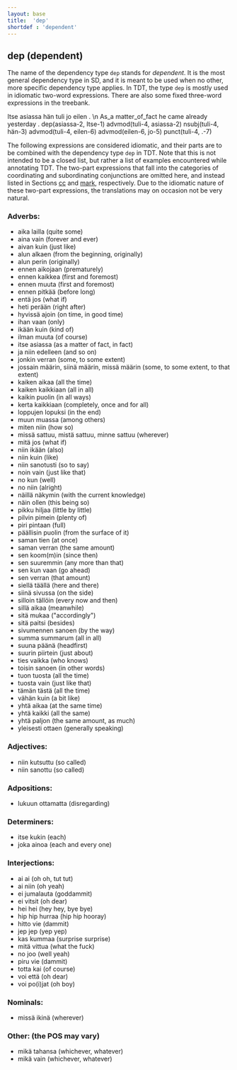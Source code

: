 ```yaml
---
layout: base
title:  'dep'
shortdef : 'dependent'
---
```


## dep (dependent) <a name="sec-dep"></a>

The name of the dependency type `dep` stands for *dependent*. It is the most general dependency type in SD, and it is meant to be used when no other, more specific dependency type applies. In TDT, the type `dep` is mostly used in idiomatic two-word expressions. There are also some fixed three-word expressions in the treebank.


<!-- fname:dep.pdf -->
<div class="sd-parse">
Itse asiassa hän tuli jo eilen . \n As_a matter_of_fact he came already yesterday .
dep(asiassa-2, Itse-1)
advmod(tuli-4, asiassa-2)
nsubj(tuli-4, hän-3)
advmod(tuli-4, eilen-6)
advmod(eilen-6, jo-5)
punct(tuli-4, .-7)
</div>


The following expressions are considered idiomatic, and their parts are to be combined with the dependency type `dep` in TDT. Note that this is not intended to be a closed list, but rather a list of examples encountered while annotating TDT. The two-part expressions that fall into the categories of coordinating and subordinating conjunctions are omitted here, and instead listed in Sections [cc](#sec-cc) and [mark](#sec-mark), respectively. Due to the idiomatic nature of these two-part expressions, the translations may on occasion not be very natural.

### Adverbs:


+ aika lailla (quite some)
+ aina vain (forever and ever)
+ aivan kuin (just like)
+ alun alkaen (from the beginning, originally)
+ alun perin (originally)
+ ennen aikojaan (prematurely)
+ ennen kaikkea (first and foremost)
+ ennen muuta (first and foremost)
+ ennen pitkää (before long)
+ entä jos (what if)
+ heti perään (right after)
+ hyvissä ajoin (on time, in good time)
+ ihan vaan (only)
+ ikään kuin (kind of)
+ ilman muuta (of course)
+ itse asiassa (as a matter of fact, in fact)
+ ja niin edelleen (and so on)
+ jonkin verran (some, to some extent)
+ jossain määrin, siinä määrin, missä määrin (some, to some extent, to that extent)
+ kaiken aikaa (all the time)
+ kaiken kaikkiaan (all in all)
+ kaikin puolin (in all ways)
+ kerta kaikkiaan (completely, once and for all)
+ loppujen lopuksi (in the end)
+ muun muassa (among others)
+ miten niin (how so)
+ missä sattuu, mistä sattuu, minne sattuu (wherever)
+ mitä jos (what if)
+ niin ikään (also)
+ niin kuin (like)
+ niin sanotusti (so to say)
+ noin vain (just like that)
+ no kun (well)
+ no niin (alright)
+ näillä näkymin (with the current knowledge)
+ näin ollen (this being so)
+ pikku hiljaa (little by little)
+ pilvin pimein (plenty of)
+ piri pintaan (full)
+ päällisin puolin (from the surface of it)
+ saman tien (at once)
+ saman verran (the same amount)
+ sen koom(m)in (since then)
+ sen suuremmin (any more than that)
+ sen kun vaan (go ahead)
+ sen verran (that amount)
+ siellä täällä (here and there)
+ siinä sivussa (on the side)
+ silloin tällöin (every now and then)
+ sillä aikaa (meanwhile)
+ sitä mukaa ("accordingly")
+ sitä paitsi (besides)
+ sivumennen sanoen (by the way)
+ summa summarum (all in all)
+ suuna päänä (headfirst)
+ suurin piirtein (just about)
+ ties vaikka (who knows)
+ toisin sanoen (in other words)
+ tuon tuosta (all the time)
+ tuosta vain (just like that)
+ tämän tästä (all the time)
+ vähän kuin (a bit like)
+ yhtä aikaa (at the same time)
+ yhtä kaikki (all the same)
+ yhtä paljon (the same amount, as much)
+ yleisesti ottaen (generally speaking)


### Adjectives:


+ niin kutsuttu (so called)
+ niin sanottu (so called)


### Adpositions:


+ lukuun ottamatta (disregarding)


### Determiners:


+ itse kukin (each)
+ joka ainoa (each and every one)


### Interjections:


+ ai ai (oh oh, tut tut)
+ ai niin (oh yeah)
+ ei jumalauta (goddammit)
+ ei vitsit (oh dear)
+ hei hei (hey hey, bye bye)
+ hip hip hurraa (hip hip hooray)
+ hitto vie (dammit)
+ jep jep (yep yep)
+ kas kummaa (surprise surprise)
+ mitä vittua (what the fuck)
+ no joo (well yeah)
+ piru vie (dammit)
+ totta kai (of course)
+ voi että (oh dear)
+ voi po(i)jat (oh boy)


### Nominals:


+ missä ikinä (wherever)


### Other: (the POS may vary)


+ mikä tahansa (whichever, whatever)
+ mikä vain (whichever, whatever)


